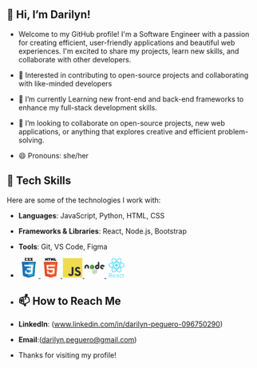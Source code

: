 

## 👋 Hi, I’m Darilyn!
- Welcome to my GitHub profile! I'm a Software Engineer with a passion for creating efficient, user-friendly applications and beautiful web experiences. I'm excited to share my projects, learn new skills, and collaborate with other developers.
 
- 👀 Interested in contributing to open-source projects and collaborating with like-minded developers
- 🌱 I’m currently Learning new front-end and back-end frameworks to enhance my full-stack development skills.
- 💞️ I’m looking to collaborate on open-source projects, new web applications, or anything that explores creative and efficient problem-solving.
- 😄 Pronouns: she/her
 

## 🔧 Tech Skills
Here are some of the technologies I work with:

- **Languages**: JavaScript, Python, HTML, CSS
- **Frameworks & Libraries**: React, Node.js, Bootstrap
- **Tools**: Git, VS Code, Figma

- <p align="left"> <a href="https://www.w3schools.com/css/" target="_blank" rel="noreferrer"> <img src="https://raw.githubusercontent.com/devicons/devicon/master/icons/css3/css3-original-wordmark.svg" alt="css3" width="40" height="40"/> </a> <a href="https://www.w3.org/html/" target="_blank" rel="noreferrer"> <img src="https://raw.githubusercontent.com/devicons/devicon/master/icons/html5/html5-original-wordmark.svg" alt="html5" width="40" height="40"/> </a> <a href="https://developer.mozilla.org/en-US/docs/Web/JavaScript" target="_blank" rel="noreferrer"> <img src="https://raw.githubusercontent.com/devicons/devicon/master/icons/javascript/javascript-original.svg" alt="javascript" width="40" height="40"/> </a> <a href="https://nodejs.org" target="_blank" rel="noreferrer"> <img src="https://raw.githubusercontent.com/devicons/devicon/master/icons/nodejs/nodejs-original-wordmark.svg" alt="nodejs" width="40" height="40"/> </a> <a href="https://reactjs.org/" target="_blank" rel="noreferrer"> <img src="https://raw.githubusercontent.com/devicons/devicon/master/icons/react/react-original-wordmark.svg" alt="react" width="40" height="40"/> </a> </p>


- ## 📫 How to Reach Me
- **LinkedIn**: (www.linkedin.com/in/darilyn-peguero-096750290)
- **Email**:(darilyn.peguero@gmail.com)

- Thanks for visiting my profile!
<!---
DarilynP/DarilynP is a ✨ special ✨ repository because its `README.md` (this file) appears on your GitHub profile.
You can click the Preview link to take a look at your changes.
--->
